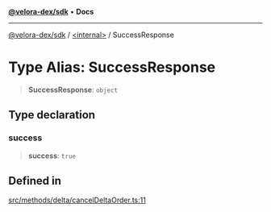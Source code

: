 [**@velora-dex/sdk**](../../README.md) • **Docs**

***

[@velora-dex/sdk](../../globals.md) / [\<internal\>](../README.md) / SuccessResponse

# Type Alias: SuccessResponse

> **SuccessResponse**: `object`

## Type declaration

### success

> **success**: `true`

## Defined in

[src/methods/delta/cancelDeltaOrder.ts:11](https://github.com/paraswap/paraswap-sdk/blob/master/src/methods/delta/cancelDeltaOrder.ts#L11)
